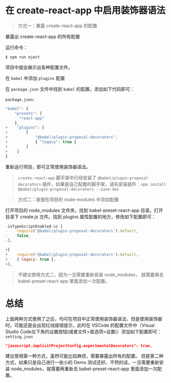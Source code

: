 # 在 create-react-app 中启用装饰器语法

> 方式一：暴露 create-react-app 的配置

暴露出 create-react-app 的所有配置

运行命令：

```
$ npm run eject
```
项目中就会展示出各种配置文件。

在 `babel` 中添加 `plugins` 配置

在 `package.json` 文件中找到 `babel` 的配置，添加如下代码即可：

`package.json`:

```javascript
"babel": {
    "presets": [
      "react-app"
    ],
+    "plugins": [
+        [
+            "@babel/plugin-proposal-decorators",
+            { "legacy": true }
+        ]
+    ]
}
```
重新运行项目，即可正常使用装饰器语法。

>`create-react-app` 脚手架中已经安装了 `@babel/plugin-proposal-decorators` 插件，如果是自己配置的脚手架，请先安装插件：`npm install @babel/plugin-proposal-decorators --save-dev`

>方式二：直接在项目的 node-modules 中添加配置

打开项目的 node_modules 文件夹，找到 babel-preset-react-app 目录。打开目录下 create.js 文件。找到 plugins 属性配置的地方，修改如下配置即可：

```javascript
-isTypeScriptEnabled && [
-    require('@babel/plugin-proposal-decorators').default,
-    false,
-],

+[
+    require('@babel/plugin-proposal-decorators').default,
+    { legacy: true },
+],
```
>不建议使用方式二，因为一旦需要重新安装 node_modules， 就需要再去 babel-preset-react-app 里面添加一次配置。

# 总结
上面两种方式使用了之后，均可在项目中正常使用装饰器语法，但是使用装饰器时。可能还是会出现红线报错提示，此时在 VSCode 的配置文件中（Visual Studio Code左下角的设置按钮(或者文件>首选项>设置)）添加如下配置即可：
`setting.json`
```json
"javascript.implicitProjectConfig.experimentalDecorators": true,
```

建议使用第一种方式，虽然可能比较麻烦，需要暴露出所有的配置。
但是第二种方式，如果只是自己进行一些小的 Demo 测试还好。不然的话，一旦需要重新安装 node_modules，就需要再重新去 babel-preset-react-app 里面添加一次配置。